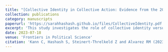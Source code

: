 ```yaml
---
title: "[Collective Identity in Collective Action: Evidence from the 2020 BLM Protests](https://sarahhashash.github.io/files/CollectiveIdentity.pdf)"
collection: publications
category: manuscripts
paperurl: 'https://sarahhashash.github.io/files/CollectiveIdentity.pdf'
excerpt: 'This study investigates the role of collective identity versus individual interest in driving protest participation, using data from Twitter users involved in the 2020 Black Lives Matter protests. The findings suggest that individual interest, rather than collective identity, is a stronger predictor of protest participation, challenging prior research that conflated these factors and overestimated the role of collective identity.'
date: 2023-07-18
venue: 'Frontiers in Political Science'
citation: 'Kann C, Hashash S, Steinert-Threlkeld Z and Alvarez RM (2023) . &quot;Paper Collective identity in collective action: evidence from the 2020 summer BLM protests.&quot; <i>Front. Polit. Sci</i>.'
---
```

